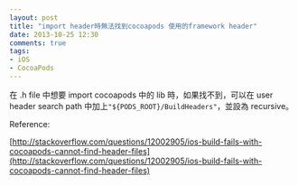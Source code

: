 ```yaml
---
layout: post
title: "import header時無法找到cocoapods 使用的framework header"
date: 2013-10-25 12:30
comments: true
tags:
- iOS
- CocoaPods
---
```


在 .h file 中想要 import cocoapods 中的 lib 時，如果找不到，可以在 user header search path 中加上```"${PODS_ROOT}/BuildHeaders"```，並設為 recursive。

Reference: 

[http://stackoverflow.com/questions/12002905/ios-build-fails-with-cocoapods-cannot-find-header-files](http://stackoverflow.com/questions/12002905/ios-build-fails-with-cocoapods-cannot-find-header-files)